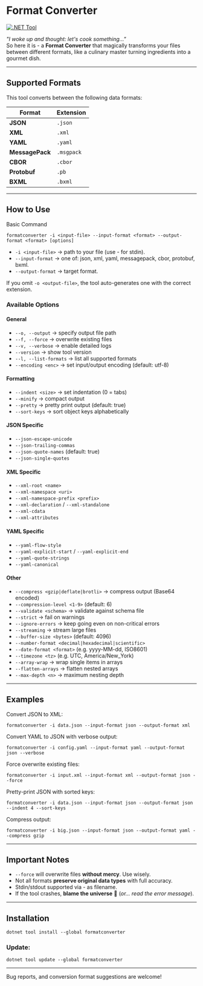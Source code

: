 # Format Converter

[![.NET Tool](https://img.shields.io/badge/.NET-Tool-blue)](https://www.nuget.org/packages/formatconverter)

*"I woke up and thought: let's cook something..."*  
So here it is - a **Format Converter** that magically transforms your files between different formats, like a culinary master turning ingredients into a gourmet dish.

---

## Supported Formats

This tool converts between the following data formats:

| Format       | Extension   |
|--------------|-------------|
| **JSON**     | `.json`     |
| **XML**      | `.xml`      |
| **YAML**     | `.yaml`     |
| **MessagePack** | `.msgpack` |
| **CBOR**     | `.cbor`     |
| **Protobuf**   | `.pb`  |
| **BXML**   | `.bxml`  |

---

## How to Use

Basic Command
```
formatconverter -i <input-file> --input-format <format> --output-format <format> [options]
```
- `-i <input-file>` → path to your file (use - for stdin).
- `--input-format` → one of: json, xml, yaml, messagepack, cbor, protobuf, bxml.
- `--output-format` → target format.

If you omit `-o <output-file>`, the tool auto-generates one with the correct extension.

### Available Options
#### General

- `--o, --output` → specify output file path
- `--f, --force` → overwrite existing files
- `--v, --verbose` → enable detailed logs
- `--version` → show tool version
- `--l, --list-formats` → list all supported formats
- `--encoding <enc>` → set input/output encoding (default: utf-8)
#### Formatting

- `--indent <size>` → set indentation (0 = tabs)
- `--minify` → compact output
- `--pretty` → pretty print output (default: true)
- `--sort-keys` → sort object keys alphabetically
#### JSON Specific

- `--json-escape-unicode`
- `--json-trailing-commas`
- `--json-quote-names` (default: true)
- `--json-single-quotes`
#### XML Specific

- `--xml-root <name>`
- `--xml-namespace <uri>`
- `--xml-namespace-prefix <prefix>`
- `--xml-declaration` / `--xml-standalone`
- `--xml-cdata`
- `--xml-attributes`
#### YAML Specific

- `--yaml-flow-style`
- `--yaml-explicit-start` / `--yaml-explicit-end`
- `--yaml-quote-strings`
- `--yaml-canonical`
#### Other

- `--compress <gzip|deflate|brotli>` → compress output (Base64 encoded)
- `--compression-level <1-9>` (default: 6)
- `--validate <schema>` → validate against schema file
- `--strict` → fail on warnings
- `--ignore-errors` → keep going even on non-critical errors
- `--streaming` → stream large files
- `--buffer-size <bytes>` (default: 4096)
- `--number-format <decimal|hexadecimal|scientific>`
- `--date-format <format>` (e.g. yyyy-MM-dd, ISO8601)
- `--timezone <tz>` (e.g. UTC, America/New_York)
- `--array-wrap` → wrap single items in arrays
- `--flatten-arrays` → flatten nested arrays
- `--max-depth <n>` → maximum nesting depth
---
## Examples

Convert JSON to XML:
```
formatconverter -i data.json --input-format json --output-format xml
```

Convert YAML to JSON with verbose output:
```
formatconverter -i config.yaml --input-format yaml --output-format json --verbose
```

Force overwrite existing files:
```
formatconverter -i input.xml --input-format xml --output-format json --force
```

Pretty-print JSON with sorted keys:
```
formatconverter -i data.json --input-format json --output-format json --indent 4 --sort-keys
```

Compress output:
```
formatconverter -i big.json --input-format json --output-format yaml --compress gzip
```
---

## Important Notes
- `--force` will overwrite files **without mercy**. Use wisely.
- Not all formats **preserve original data types** with full accuracy.
- Stdin/stdout supported via - as filename.
- If the tool crashes, **blame the universe** 🌌 (*or... read the error message*).
---

## Installation
```
dotnet tool install --global formatconverter
```

### Update:
```
dotnet tool update --global formatconverter
```
---
Bug reports, and conversion format suggestions are welcome!
